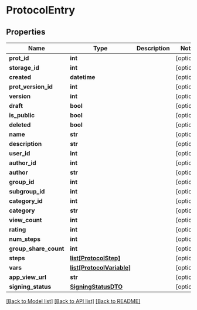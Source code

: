 # ProtocolEntry

## Properties
Name | Type | Description | Notes
------------ | ------------- | ------------- | -------------
**prot_id** | **int** |  | [optional] 
**storage_id** | **int** |  | [optional] 
**created** | **datetime** |  | [optional] 
**prot_version_id** | **int** |  | [optional] 
**version** | **int** |  | [optional] 
**draft** | **bool** |  | [optional] 
**is_public** | **bool** |  | [optional] 
**deleted** | **bool** |  | [optional] 
**name** | **str** |  | [optional] 
**description** | **str** |  | [optional] 
**user_id** | **int** |  | [optional] 
**author_id** | **int** |  | [optional] 
**author** | **str** |  | [optional] 
**group_id** | **int** |  | [optional] 
**subgroup_id** | **int** |  | [optional] 
**category_id** | **int** |  | [optional] 
**category** | **str** |  | [optional] 
**view_count** | **int** |  | [optional] 
**rating** | **int** |  | [optional] 
**num_steps** | **int** |  | [optional] 
**group_share_count** | **int** |  | [optional] 
**steps** | [**list[ProtocolStep]**](ProtocolStep.md) |  | [optional] 
**vars** | [**list[ProtocolVariable]**](ProtocolVariable.md) |  | [optional] 
**app_view_url** | **str** |  | [optional] 
**signing_status** | [**SigningStatusDTO**](SigningStatusDTO.md) |  | [optional] 

[[Back to Model list]](../README.md#documentation-for-models) [[Back to API list]](../README.md#documentation-for-api-endpoints) [[Back to README]](../README.md)


